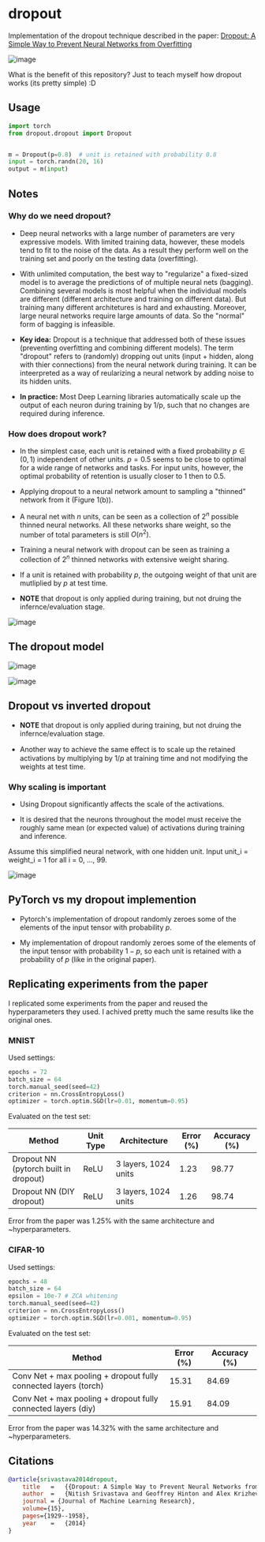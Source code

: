 # dropout
Implementation of the dropout technique described in the paper: [Dropout: A Simple Way to Prevent Neural Networks from Overfitting](https://jmlr.org/papers/volume15/srivastava14a/srivastava14a.pdf)

![image](/res/figure_1.png)

What is the benefit of this repository? Just to teach myself how dropout works
(its pretty simple) :D

## Usage

```python
import torch
from dropout.dropout import Dropout


m = Dropout(p=0.8)  # unit is retained with probability 0.8
input = torch.randn(20, 16)
output = m(input)
```


## Notes

### Why do we need dropout?

* Deep neural networks with a large number of parameters are very expressive models. With limited training data, however, these models tend to fit to the noise of the data. As a result they perform well on the training set and poorly on the testing data (overfitting).

* With unlimited computation, the best way to "regularize" a fixed-sized model is to average the predictions of of multiple neural nets (bagging). Combining several models is most helpful when the individual models are different (different architecture and training on different data). But training many different architetures is hard and exhausting. Moreover, large neural networks require large amounts of data. So the "normal" form of bagging is infeasible.

* **Key idea:** Dropout is a technique that addressed both of these issues (preventing overfitting and combining different models). The term "dropout" refers to (randomly) dropping out units (input + hidden, along with thier connections) from the neural network during training.
It can be inteerpreted as a way of reularizing a neural network by adding noise to its hidden units.

* **In practice:** Most Deep Learning libraries automatically scale up the output of each
neuron during training by 1/p, such that no changes are required during inference.

### How does dropout work?

* In the simplest case, each unit is retained with a fixed probability $p \in (0, 1)$ independent of other units. $p=0.5$ seems to be close to optimal for a wide range of networks and tasks. For input units, however, the optimal probability of retention is usually closer to 1 then to 0.5.

* Applying dropout to a neural network amount to sampling a "thinned" network from it (Figure 1(b)).

* A neural net with $n$ units, can be seen as a collection of $2^n$ possible thinned neural networks. All these networks share weight, so the number of total parameters is still $O(n^2)$.

* Training a neural network with dropout can be seen as training a collection of $2^n$ thinned networks with extensive weight sharing.

* If a unit is retained with probability $p$, the outgoing weight of that unit are mutliplied by $p$ at test time.

* **NOTE** that dropout is only applied during training, but not druing the infernce/evaluation stage.

![image](/res/figure_2.png)

## The dropout model

![image](/res/dropout_model.png)

![image](/res/dropout_model_2.png)

## Dropout vs inverted dropout

* **NOTE** that dropout is only applied during training, but not druing the infernce/evaluation stage.

* Another way to achieve the same eﬀect is to scale up the retained activations by multiplying
by $1/p$ at training time and not modifying the weights at test time.


### Why scaling is important

* Using Dropout significantly affects the scale of the activations.

*  It is desired that the neurons throughout the model must receive the roughly same mean (or expected value) of activations during training and inference.

Assume this simplified neural network, with one hidden unit. Input unit_i = weight_i = 1 for all i = 0, ..., 99.

![image](/res/dropout_pen_and_paper.png)


## PyTorch vs my dropout implemention

* Pytorch's implementation of dropout randomly zeroes some of the elements of the input tensor with probability $p$.

* My implementation of dropout randomly zeroes some of the elements of the input tensor with probability $1 - p$, so each unit is retained with a probability of $p$ (like in the original paper).

## Replicating experiments from the paper
I replicated some experiments from the paper and reused the hyperparameters they used. I achived pretty much the same results like the original ones.

### MNIST

Used settings:

```python
epochs = 72 
batch_size = 64
torch.manual_seed(seed=42)
criterion = nn.CrossEntropyLoss()
optimizer = torch.optim.SGD(lr=0.01, momentum=0.95)
```

Evaluated on the test set:

| Method | Unit Type | Architecture | Error (%) | Accuracy (%) |
| ------------------------------------- | --------- | ------------ | ---- |------ |
| Dropout NN (pytorch built in dropout) | ReLU | 3 layers, 1024 units | 1.23 | 98.77 |
| Dropout NN (DIY dropout) | ReLU | 3 layers, 1024 units | 1.26 | 98.74 |

Error from the paper was $1.25$% with the same architecture and ~hyperparameters.


### CIFAR-10

Used settings:
```python
epochs = 48 
batch_size = 64
epsilon = 10e-7 # ZCA whitening
torch.manual_seed(seed=42)
criterion = nn.CrossEntropyLoss()
optimizer = torch.optim.SGD(lr=0.001, momentum=0.95)
```

Evaluated on the test set:

| Method | Error (%) |  Accuracy (%) |
| ------- | -------- | ------------- | 
| Conv Net + max pooling + dropout fully connected layers (torch) | 15.31 |  84.69 |
| Conv Net + max pooling + dropout fully connected layers (diy) | 15.91  |  84.09 |

Error from the paper was $14.32$% with the same architecture and ~hyperparameters.

## Citations

```bibtex
@article{srivastava2014dropout,
    title   =   {{Dropout: A Simple Way to Prevent Neural Networks from Overfitting}},
    author  =   {Nitish Srivastava and Geoffrey Hinton and Alex Krizhevsky and Ilya Sutskever and Ruslan Salakhutdinov},
    journal = {Journal of Machine Learning Research},
    volume={15},
    pages={1929--1958},
    year    =   {2014}
}
```